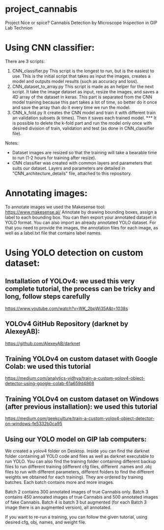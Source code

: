 # project_cannabis
Project Nice or spice? Cannabis Detection by Microscope Inspection in GIP Lab Technion

# Using CNN classifier:
There are 3 scripts:
1. CNN_classifier.py
   This script is the longest to run, but is the easiest to use.
   This is the initial script that takes as input the images, creates a model and outputs model results (such as accuracy and loss).
3. CNN_dataset_to_array.py
   This script is made as an helper for the next script.
   It take the image dataset as input, resize the images, and saves a 4D array of the dataset in keras.
   This part is separated from the CNN model training because this part takes a lot of time, so better do it once and save the array than do it every time we run the model.
4. CNN_k_fold.py
   It creates the CNN model and train it with different train an validation subsets (k times).
   Then it saves each trained model.
   *** It is possible to delete the k-fold part and run the model only once with desired division of train, validation and test (as done in CNN_classifier file).
   

Notes:
* Dataset images are resized so that the training will take a bearable time to run (1-2 hours for training after resize).
* CNN classifier was created with common layers and parameters that suits our dataset. Layers and parameters are detailed in "CNN_architecture_details" file, attached to this repository.


# Annotating images:

To annotate images we used the Makesense tool: https://www.makesense.ai/
Annotate by drawing bounding boxes, assign a label to each bounding box. You can then export your annotated dataset in YOLO format.
You can also import an already annotated YOLO dataset. For that you need to provide the images, the annotation files for each image, as well as a label.txt file that contains label names.

# Using YOLO detection on custom dataset:
## Installation of YOLOv4: we used this very complete tutorial, the process can be tricky and long, follow steps carefully
https://www.youtube.com/watch?v=WK_2bpWj35A&t=1038s

## YOLOv4 GitHub Repository (darknet by AlexeyAB):
https://github.com/AlexeyAB/darknet

## Training YOLOv4 on custom dataset with Google Colab: we used this tutorial
https://medium.com/analytics-vidhya/train-a-custom-yolov4-object-detector-using-google-colab-61a659d4868

## Training YOLOv4 on custom dataset on Windows (after previous installation): we used this tutorial
https://medium.com/geekculture/train-a-custom-yolov4-object-detector-on-windows-fe5332b0ca95

## Using our YOLO model on GIP lab computers:

We created a yolov4 folder on Desktop. Inside you can find the darknet folder containing all YOLO code and files as well as darknet executable to run YOLO. You can also find the training folder containing different backup files to run different training (different cfg files, different .names and .obj files to run with different parameters, different folders to find the different weights we obtained for each training). They are ordered by training batches. Each batch contains more and more images.

Batch 2 contains 300 annotated images of true Cannabis only.
Batch 3 contains 450 annoated images of true Cannabis and 500 annotated images of fake Cannabis.
Batch 4 is batch 3 but augmented (for each Batch 3 image there is an augmented version), all annotated.

If you want to re-run a training, you can follow the given tutorial, using desired cfg, obj, names, and weight file.
